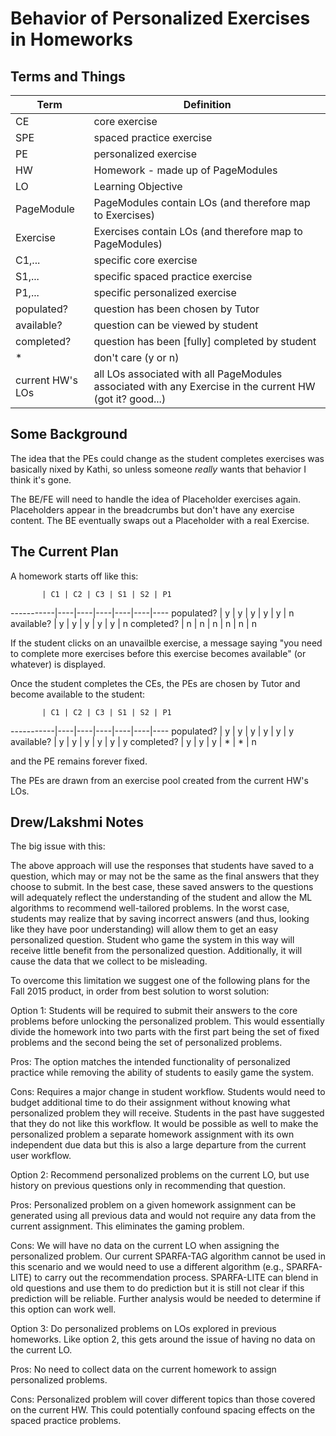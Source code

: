 # Behavior of Personalized Exercises in Homeworks

## Terms and Things

 Term | Definition
------|------------
CE    | core exercise
SPE   | spaced practice exercise
PE    | personalized exercise
HW    | Homework - made up of PageModules
LO    | Learning Objective
PageModule | PageModules contain LOs (and therefore map to Exercises)
Exercise   | Exercises contain LOs (and therefore map to PageModules)
C1,...| specific core exercise
S1,...| specific spaced practice exercise
P1,...| specific personalized exercise
populated? | question has been chosen by Tutor
available? | question can be viewed by student
completed? | question has been [fully] completed by student
\* | don't care (y or n)
current HW's LOs | all LOs associated with all PageModules associated with any Exercise in the current HW (got it? good...)

## Some Background

The idea that the PEs could change as the student completes exercises was basically nixed by Kathi, 
so unless someone _really_ wants that behavior I think it's gone.

The BE/FE will need to handle the idea of Placeholder exercises again.
Placeholders appear in the breadcrumbs but don't have any exercise content.
The BE eventually swaps out a Placeholder with a real Exercise.

## The Current Plan

A homework starts off like this:

           | C1 | C2 | C3 | S1 | S2 | P1
-----------|----|----|----|----|----|----
populated? | y  | y  | y  | y  | y  | n
available? | y  | y  | y  | y  | y  | n
completed? | n  | n  | n  | n  | n  | n

If the student clicks on an unavailble exercise, a message saying
"you need to complete more exercises before this exercise becomes available" (or whatever)
is displayed.

Once the student completes the CEs, the PEs are chosen by Tutor and become available to the student:

           | C1 | C2 | C3 | S1 | S2 | P1
-----------|----|----|----|----|----|----
populated? | y  | y  | y  | y  | y  | y
available? | y  | y  | y  | y  | y  | y
completed? | y  | y  | y  | *  | *  | n

and the PE remains forever fixed.

The PEs are drawn from an exercise pool created from the current HW's LOs.

## Drew/Lakshmi Notes

The big issue with this:

The above approach will use the responses that students have saved to a question, which may or may not be the same as the final answers that they choose to submit. In the best case, these saved answers to the questions will adequately reflect the understanding of the student and allow the ML algorithms to recommend well-tailored problems.  In the worst case, students may realize that by saving incorrect answers (and thus, looking like they have poor understanding) will allow them to get an easy personalized question.  Student who game the system in this way will receive little benefit from the personalized question.  Additionally, it will cause the data that we collect to be misleading.

To overcome this limitation we suggest one of the following plans for the Fall 2015 product, in order from best solution to worst solution:

Option 1:  Students will be required to submit their answers to the core problems before unlocking the personalized problem.  This would essentially divide the homework into two parts with the first part being the set of fixed problems and the second being the set of personalized problems.  

Pros:  The option matches the intended functionality of personalized practice while removing the ability of students to easily game the system.

Cons:  Requires a major change in student workflow.  Students would need to budget additional time to do their assignment without knowing what personalized problem they will receive.  Students in the past have suggested that they do not like this workflow.  It would be possible as well to make the personalized problem a separate homework assignment with its own independent due data but this is also a large departure from the current user workflow.

Option 2:  Recommend personalized problems on the current LO, but use history on previous questions only in recommending that question.

Pros:  Personalized problem on a given homework assignment can be generated using all previous data and would not require any data from the current assignment.  This eliminates the gaming problem.

Cons:  We will have no data on the current LO when assigning the personalized problem.  Our current SPARFA-TAG algorithm cannot be used in this scenario and we would need to use a different algorithm (e.g., SPARFA-LITE) to carry out the recommendation process.  SPARFA-LITE can blend in old questions and use them to do prediction but it is still not clear if this prediction will be reliable.  Further analysis would be needed to determine if this option can work well.

Option 3: Do personalized problems on LOs explored in previous homeworks.  Like option 2, this gets around the issue of having no data on the current LO.  

Pros:  No need to collect data on the current homework to assign personalized problems.

Cons:  Personalized problem will cover different topics than those covered on the current HW.  This could potentially confound spacing effects on the spaced practice problems.
